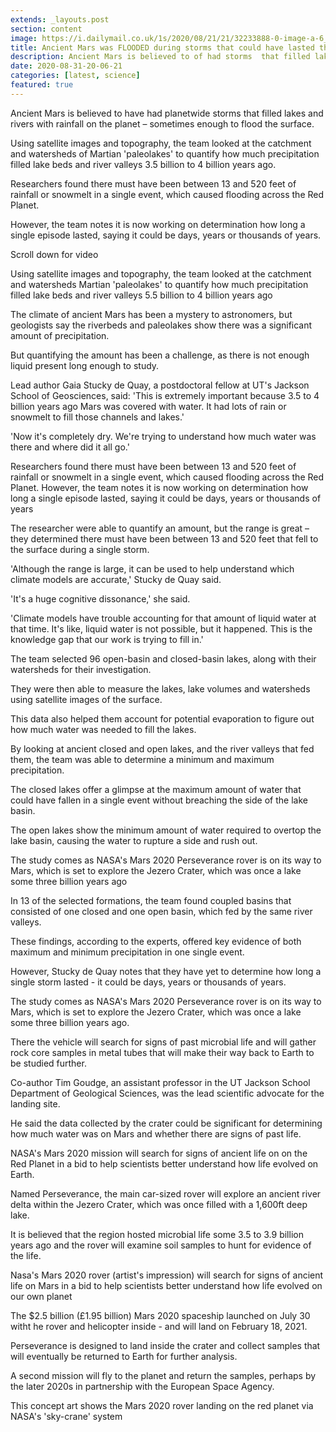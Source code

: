 ```yaml
---
extends: _layouts.post
section: content
image: https://i.dailymail.co.uk/1s/2020/08/21/21/32233888-0-image-a-6_1598042142724.jpg 
title: Ancient Mars was FLOODED during storms that could have lasted thousands of years 
description: Ancient Mars is believed to of had storms  that filled lakes and rivers to the point of flooding. Experts say the storms may have lasted for thousands of years, producing 150 feet of rainfall or snowmelt. 
date: 2020-08-31-20-06-21 
categories: [latest, science] 
featured: true 
--- 
```

Ancient Mars is believed to have had planetwide storms that filled lakes and rivers with rainfall on the planet – sometimes enough to flood the surface.

Using satellite images and topography, the team looked at the catchment and watersheds of Martian 'paleolakes' to quantify how much precipitation filled lake beds and river valleys 3.5 billion to 4 billion years ago.

Researchers found there must have been between 13 and 520 feet of rainfall or snowmelt in a single event, which caused flooding across the Red Planet.

However, the team notes it is now working on determination how long a single episode lasted, saying it could be days, years or thousands of years.

Scroll down for video 

Using satellite images and topography, the team looked at the catchment and watersheds Martian 'paleolakes' to quantify how much precipitation filled lake beds and river valleys 5.5 billion to 4 billion years ago

The climate of ancient Mars has been a mystery to astronomers, but geologists say the riverbeds and paleolakes show there was a significant amount of precipitation.

But quantifying the amount has been a challenge, as there is not enough liquid present long enough to study.

Lead author Gaia Stucky de Quay, a postdoctoral fellow at UT's Jackson School of Geosciences, said: 'This is extremely important because 3.5 to 4 billion years ago Mars was covered with water. It had lots of rain or snowmelt to fill those channels and lakes.'

'Now it's completely dry. We're trying to understand how much water was there and where did it all go.'

Researchers found there must have been between 13 and 520 feet of rainfall or snowmelt in a single event, which caused flooding across the Red Planet. However, the team notes it is now working on determination how long a single episode lasted, saying it could be days, years or thousands of years

The researcher were able to quantify an amount, but the range is great – they determined there must have been between 13 and 520 feet that fell to the surface during a single storm.

'Although the range is large, it can be used to help understand which climate models are accurate,' Stucky de Quay said.

'It's a huge cognitive dissonance,' she said.

'Climate models have trouble accounting for that amount of liquid water at that time. It's like, liquid water is not possible, but it happened. This is the knowledge gap that our work is trying to fill in.'

The team selected 96 open-basin and closed-basin lakes, along with their watersheds for their investigation.

They were then able to measure the lakes, lake volumes and watersheds using satellite images of the surface.

This data also helped them account for potential evaporation to figure out how much water was needed to fill the lakes.

By looking at ancient closed and open lakes, and the river valleys that fed them, the team was able to determine a minimum and maximum precipitation.

The closed lakes offer a glimpse at the maximum amount of water that could have fallen in a single event without breaching the side of the lake basin.

The open lakes show the minimum amount of water required to overtop the lake basin, causing the water to rupture a side and rush out.

The study comes as NASA's Mars 2020 Perseverance rover is on its way to Mars, which is set to explore the Jezero Crater, which was once a lake some three billion years ago

In 13 of the selected formations, the team found coupled basins that consisted of one closed and one open basin, which fed by the same river valleys.

These findings, according to the experts, offered key evidence of both maximum and minimum precipitation in one single event.

However, Stucky de Quay notes that they have yet to determine how long a single storm lasted - it could be days, years or thousands of years. 

The study comes as NASA's Mars 2020 Perseverance rover is on its way to Mars, which is set to explore the Jezero Crater, which was once a lake some three billion years ago.

There the vehicle will search for signs of past microbial life and will gather rock core samples in metal tubes that will make their way back to Earth to be studied further.

Co-author Tim Goudge, an assistant professor in the UT Jackson School Department of Geological Sciences, was the lead scientific advocate for the landing site. 

He said the data collected by the crater could be significant for determining how much water was on Mars and whether there are signs of past life.

NASA's Mars 2020 mission will search for signs of ancient life on on the Red Planet in a bid to help scientists better understand how life evolved on Earth. 

Named Perseverance, the main car-sized rover will explore an ancient river delta within the Jezero Crater, which was once filled with a 1,600ft deep lake.

It is believed that the region hosted microbial life some 3.5 to 3.9 billion years ago and the rover will examine soil samples to hunt for evidence of the life.

Nasa's Mars 2020 rover (artist's impression) will search for signs of ancient life on Mars in a bid to help scientists better understand how life evolved on our own planet

The $2.5 billion (£1.95 billion) Mars 2020 spaceship launched on July 30 witht he rover and helicopter inside - and will land on February 18, 2021.

Perseverance is designed to land inside the crater and collect samples that will eventually be returned to Earth for further analysis.

A second mission will fly to the planet and return the samples, perhaps by the later 2020s in partnership with the European Space Agency.

This concept art shows the Mars 2020 rover landing on the red planet via NASA's 'sky-crane' system

